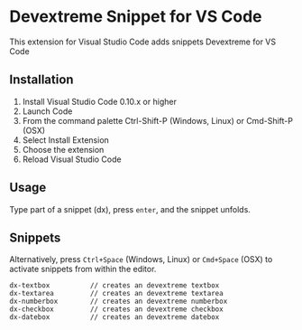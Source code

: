 
# Devextreme Snippet for VS Code
This extension for Visual Studio Code adds snippets Devextreme for VS Code 

## Installation
1. Install Visual Studio Code 0.10.x or higher
2. Launch Code
3. From the command palette Ctrl-Shift-P (Windows, Linux) or Cmd-Shift-P (OSX)
4. Select Install Extension
5. Choose the extension
6. Reload Visual Studio Code

## Usage
Type part of a snippet (dx), press `enter`, and the snippet unfolds.

## Snippets
Alternatively, press `Ctrl+Space` (Windows, Linux) or `Cmd+Space` (OSX) to activate snippets from within the editor.
```
dx-textbox          // creates an devextreme textbox
dx-textarea         // creates an devextreme textarea
dx-numberbox        // creates an devextreme numberbox
dx-checkbox         // creates an devextreme checkbox
dx-datebox          // creates an devextreme datebox
```


